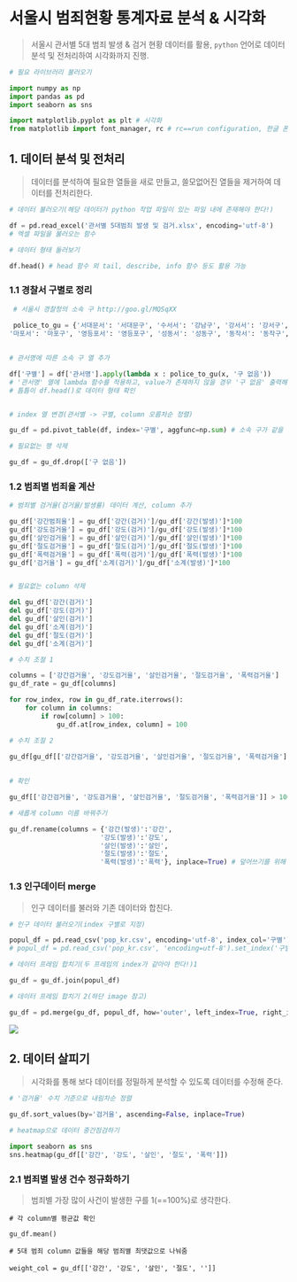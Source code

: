 # 서울시 범죄현황 통계자료 분석 & 시각화

> 서울시 관서별 5대 범죄 발생 & 검거 현황 데이터를 활용, `python` 언어로 데이터 분석 및 전처리하여 시각화까지 진행. 

```python
# 필요 라이브러리 불러오기

import numpy as np 
import pandas as pd
import seaborn as sns

import matplotlib.pyplot as plt # 시각화
from matplotlib import font_manager, rc # rc==run configuration, 한글 폰트를 잡아줌
```



## 1. 데이터 분석 및 전처리

> 데이터를 분석하여 필요한 열들을 새로 만들고, 쓸모없어진 열들을 제거하여 데이터를 전처리한다. 

```python
# 데이터 불러오기(해당 데이터가 python 작업 파일이 있는 파일 내에 존재해야 한다!)

df = pd.read_excel('관서별 5대범죄 발생 및 검거.xlsx', encoding='utf-8') 
# 엑셀 파일을 불러오는 함수

# 데이터 형태 둘러보기

df.head() # head 함수 외 tail, describe, info 함수 등도 활용 가능
```



### 1.1 경찰서 구별로 정리

```python
 # 서울시 경찰청의 소속 구 http://goo.gl/MQSqXX
 
 police_to_gu = {'서대문서': '서대문구', '수서서': '강남구', '강서서': '강서구', '서초서': '서초구','서부서': '은평구', '중부서': '중구', '종로서': '종로구', '남대문서': '중구', '혜화서': '종로구', '용산서': '용산구', '성북서': '성북구', '동대문서': '동대문구',
'마포서': '마포구', '영등포서': '영등포구', '성동서': '성동구', '동작서': '동작구', '광진서': '광진구', '강북서': '강북구', '금천서': '금천구', '중랑서': '중랑구', '강남서': '강남구', '관악서': '관악구', '강동서': '강동구', '종암서': '성북구', '구로서': '구로구', '양천서': '양천구', '송파서': '송파구', '노원서': '노원구', '방배서': '서초구', '은평서': '은평구', '도봉서': '도봉구'}

    
# 관서명에 따른 소속 구 열 추가

df['구별'] = df['관서명'].apply(lambda x : police_to_gu(x, '구 없음'))
# '관서명' 열에 lambda 함수를 적용하고, value가 존재하지 않을 경우 '구 없음' 출력해 열에 채움
# 틈틈이 df.head()로 데이터 형태 확인


# index 열 변경(관서별 -> 구별, column 오름차순 정렬)

gu_df = pd.pivot_table(df, index='구별', aggfunc=np.sum) # 소속 구가 같을 경우 수치합산

# 필요없는 행 삭제

gu_df = gu_df.drop(['구 없음'])
```



### 1.2 범죄별 범죄율 계산 

```python 
# 범죄별 검거율(검거율/발생률) 데이터 계산, column 추가

gu_df['강간범죄율'] = gu_df['강간(검거)']/gu_df['강간(발생)']*100
gu_df['강도검거율'] = gu_df['강도(검거)']/gu_df['강도(발생)']*100
gu_df['살인검거율'] = gu_df['살인(검거)']/gu_df['살인(발생)']*100
gu_df['절도검거율'] = gu_df['절도(검거)']/gu_df['절도(발생)']*100
gu_df['폭력검거율'] = gu_df['폭력(검거)']/gu_df['폭력(발생)']*100
gu_df['검거율'] = gu_df['소계(검거)']/gu_df['소계(발생)']*100


# 필요없는 column 삭제 

del gu_df['강간(검거)']
del gu_df['강도(검거)']
del gu_df['살인(검거)']
del gu_df['소계(검거)']
del gu_df['절도(검거)']
del gu_df['소계(검거)']

# 수치 조절 1

columns = ['강간검거율', '강도검거율', '살인검거율', '절도검거율', '폭력검거율']
gu_df_rate = gu_df[columns]

for row_index, row in gu_df_rate.iterrows():
    for column in columns:
        if row[column] > 100:
            gu_df.at[row_index, column] = 100

# 수치 조절 2
            
gu_df[gu_df[['강간검거율', '강도검거율', '살인검거율', '절도검거율', '폭력검거율']] >100] = 100

            
# 확인 

gu_df[['강간검거율', '강도검거율', '살인검거율', '절도검거율', '폭력검거율']] > 100
```

```python
# 새롭게 column 이름 바꿔주기

gu_df.rename(columns = {'강간(발생)':'강간',
                       '강도(발생)':'강도',
                       '살인(발생)':'살인',
                       '절도(발생)':'절도',
                       '폭력(발생)':'폭력'}, inplace=True) # 덮어쓰기를 위해 True 값 지정
```



### 1.3 인구데이터 merge 

> 인구 데이터를 불러와 기존 데이터와 합친다.

```python
# 인구 데이터 불러오기(index 구별로 지정)

popul_df = pd.read_csv('pop_kr.csv', encoding='utf-8', index_col='구별')
# popul_df = pd.read_csv('pop_kr.csv', 'encoding=utf-8').set_index('구별')도 ok

# 데이터 프레임 합치기(두 프레임의 index가 같아야 한다!)1

gu_df = gu_df.join(popul_df)

# 데이터 프레임 합치기 2(하단 image 참고)

gu_df = pd.merge(gu_df, popul_df, how='outer', left_index=True, right_index=True)
```

![](https://miro.medium.com/max/2048/1*0kmbh78B0odSxJEkjYa1lQ.png)



## 2. 데이터 살피기

> 시각화를 통해 보다 데이터를 정밀하게 분석할 수 있도록 데이터를 수정해 준다.

```python
# '검거율' 수치 기준으로 내림차순 정렬 

gu_df.sort_values(by='검거율', ascending=False, inplace=True)

# heatmap으로 데이터 중간점검하기

import seaborn as sns
sns.heatmap(gu_df[['강간', '강도', '살인', '절도', '폭력']])
```



### 2.1 범죄별 발생 건수 정규화하기

> 범죄별 가장 많이 사건이 발생한 구를 1(==100%)로 생각한다.

```
# 각 column별 평균값 확인

gu_df.mean()

# 5대 범죄 column 값들을 해당 범죄별 최댓값으로 나눠줌

weight_col = gu_df[['강간', '강도', '살인', '절도', '']]
```

